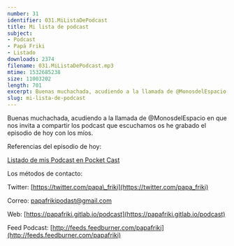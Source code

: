 ```yaml
---
number: 31
identifier: 031.MiListaDePodcast
title: Mi lista de podcast
subject:
- Podcast
- Papá Friki
- Listado
downloads: 2374
filename: 031.MiListaDePodcast.mp3
mtime: 1532685238
size: 11003202
length: 701
excerpt: Buenas muchachada, acudiendo a la llamada de @MonosdelEspacio en que nos invita a compartir los podcast que escuchamos os he grabado el episodio de ho
slug: mi-lista-de-podcast
---
```

Buenas muchachada, acudiendo a la llamada de @MonosdelEspacio en que nos invita a compartir los podcast que escuchamos os he grabado el episodio de hoy con los míos.

Referencias del episodio de hoy:

[Listado de mis Podcast en Pocket Cast](https://lists.pocketcasts.com/f95621b4-adc4-49b9-9b9f-69376d09e3f1)

Los métodos de contacto:

Twitter: [https://twitter.com/papa\_friki](https://twitter.com/papa_friki)

Correo: [papafrikipodast@gmail.com](https://archive.org/details/papafrikipodast@gmail.com)

Web: [https://papafriki.gitlab.io/podcast](https://papafriki.gitlab.io/podcast)

Feed Podcast: [http://feeds.feedburner.com/papafriki](http://feeds.feedburner.com/papafriki)